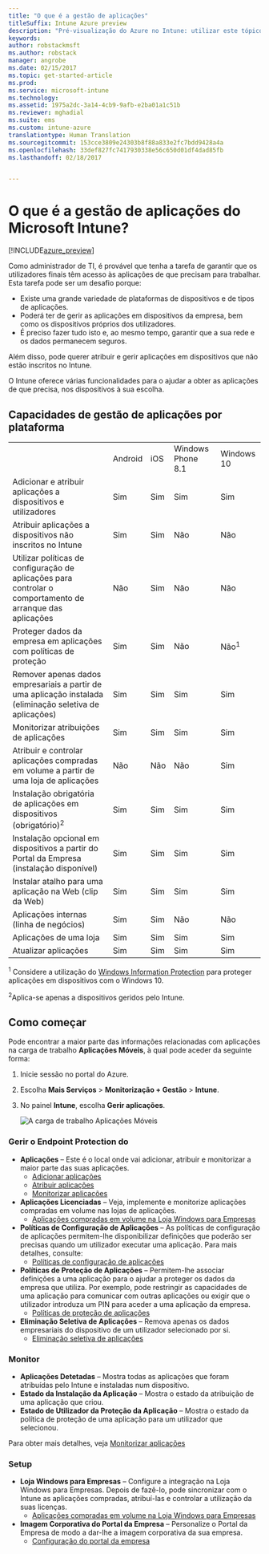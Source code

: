 ```yaml
---
title: "O que é a gestão de aplicações"
titleSuffix: Intune Azure preview
description: "Pré-visualização do Azure no Intune: utilizar este tópico para conhecer as noções básicas sobre a gestão de aplicações com o Microsoft Intune"
keywords: 
author: robstackmsft
ms.author: robstack
manager: angrobe
ms.date: 02/15/2017
ms.topic: get-started-article
ms.prod: 
ms.service: microsoft-intune
ms.technology: 
ms.assetid: 1975a2dc-3a14-4cb9-9afb-e2ba01a1c51b
ms.reviewer: mghadial
ms.suite: ems
ms.custom: intune-azure
translationtype: Human Translation
ms.sourcegitcommit: 153cce3809e24303b8f88a833e2fc7bdd9428a4a
ms.openlocfilehash: 33def827fc7417930338e56c650d01df4dad85fb
ms.lasthandoff: 02/18/2017


---
```


# <a name="what-is-microsoft-intune-app-management"></a>O que é a gestão de aplicações do Microsoft Intune?


[!INCLUDE[azure_preview](../includes/azure_preview.md)]


Como administrador de TI, é provável que tenha a tarefa de garantir que os utilizadores finais têm acesso às aplicações de que precisam para trabalhar. Esta tarefa pode ser um desafio porque:
- Existe uma grande variedade de plataformas de dispositivos e de tipos de aplicações.
- Poderá ter de gerir as aplicações em dispositivos da empresa, bem como os dispositivos próprios dos utilizadores.
- É preciso fazer tudo isto e, ao mesmo tempo, garantir que a sua rede e os dados permanecem seguros. 

Além disso, pode querer atribuir e gerir aplicações em dispositivos que não estão inscritos no Intune.

O Intune oferece várias funcionalidades para o ajudar a obter as aplicações de que precisa, nos dispositivos à sua escolha.

## <a name="app-management-capabilities-by-platform"></a>Capacidades de gestão de aplicações por plataforma

||||||
|-|-|-|-|-|
|&nbsp; |Android|iOS|Windows Phone 8.1|Windows 10|
|Adicionar e atribuir aplicações a dispositivos e utilizadores|Sim|Sim|Sim|Sim|
|Atribuir aplicações a dispositivos não inscritos no Intune|Sim|Sim|Não|Não|
|Utilizar políticas de configuração de aplicações para controlar o comportamento de arranque das aplicações|Não|Sim|Não|Não|
|Proteger dados da empresa em aplicações com políticas de proteção|Sim|Sim|Não|Não<sup>1</sup>|
|Remover apenas dados empresariais a partir de uma aplicação instalada (eliminação seletiva de aplicações)|Sim|Sim|Sim|Sim|
|Monitorizar atribuições de aplicações|Sim|Sim|Sim|Sim|
|Atribuir e controlar aplicações compradas em volume a partir de uma loja de aplicações|Não|Não|Não|Sim|
|Instalação obrigatória de aplicações em dispositivos (obrigatório)<sup>2</sup>|Sim|Sim|Sim|Sim|
|Instalação opcional em dispositivos a partir do Portal da Empresa (instalação disponível)|Sim|Sim|Sim|Sim|
|Instalar atalho para uma aplicação na Web (clip da Web)|Sim|Sim|Sim|Sim|
|Aplicações internas (linha de negócios)|Sim|Sim|Não|Não|
|Aplicações de uma loja|Sim|Sim|Sim|Sim|
|Atualizar aplicações|Sim|Sim|Sim|Sim|

<sup>1</sup> Considere a utilização do [Windows Information Protection](/intune-azure/configure-devices/how-to-configure-windows-information-protection) para proteger aplicações em dispositivos com o Windows 10.

<sup>2</sup>Aplica-se apenas a dispositivos geridos pelo Intune.


## <a name="how-to-get-started"></a>Como começar

Pode encontrar a maior parte das informações relacionadas com aplicações na carga de trabalho **Aplicações Móveis**, à qual pode aceder da seguinte forma:

1. Inicie sessão no portal do Azure.
2. Escolha **Mais Serviços** > **Monitorização + Gestão** > **Intune**.
3. No painel **Intune**, escolha **Gerir aplicações**.

    ![A carga de trabalho Aplicações Móveis](./media/apps-workload.png)

### <a name="manage"></a>Gerir o Endpoint Protection do
- **Aplicações** – Este é o local onde vai adicionar, atribuir e monitorizar a maior parte das suas aplicações. 
    - [Adicionar aplicações](add-apps.md)
    - [Atribuir aplicações](deploy-apps.md)
    - [Monitorizar aplicações](monitor-apps.md)
- **Aplicações Licenciadas** – Veja, implemente e monitorize aplicações compradas em volume nas lojas de aplicações.
    - [Aplicações compradas em volume na Loja Windows para Empresas](wsfb-apps.md)
- **Políticas de Configuração de Aplicações** – As políticas de configuração de aplicações permitem-lhe disponibilizar definições que poderão ser precisas quando um utilizador executar uma aplicação. Para mais detalhes, consulte:
    - [Políticas de configuração de aplicações](app-configuration-policies.md)
- **Políticas de Proteção de Aplicações** – Permitem-lhe associar definições a uma aplicação para o ajudar a proteger os dados da empresa que utiliza. Por exemplo, pode restringir as capacidades de uma aplicação para comunicar com outras aplicações ou exigir que o utilizador introduza um PIN para aceder a uma aplicação da empresa.
    - [Políticas de proteção de aplicações](app-protection-policies.md)
- **Eliminação Seletiva de Aplicações** – Remova apenas os dados empresariais do dispositivo de um utilizador selecionado por si.
    - [Eliminação seletiva de aplicações](app-selective-wipe.md)

### <a name="monitor"></a>Monitor
- **Aplicações Detetadas** – Mostra todas as aplicações que foram atribuídas pelo Intune e instaladas num dispositivo.
- **Estado da Instalação da Aplicação** – Mostra o estado da atribuição de uma aplicação que criou.
- **Estado de Utilizador da Proteção da Aplicação** – Mostra o estado da política de proteção de uma aplicação para um utilizador que selecionou.

Para obter mais detalhes, veja [Monitorizar aplicações](monitor-apps.md)

### <a name="setup"></a>Setup
<!--- **iOS VPP Tokens**
    - [iOS volume-purchased apps](ios-vpp-apps.md) --->
- **Loja Windows para Empresas** – Configure a integração na Loja Windows para Empresas. Depois de fazê-lo, pode sincronizar com o Intune as aplicações compradas, atribuí-las e controlar a utilização da suas licenças. 
    - [Aplicações compradas em volume na Loja Windows para Empresas](wsfb-apps.md)
- **Imagem Corporativa do Portal da Empresa** – Personalize o Portal da Empresa de modo a dar-lhe a imagem corporativa da sua empresa. 
    - [Configuração do portal da empresa](company-portal-app.md)

